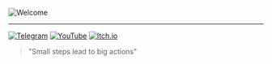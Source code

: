 ![Welcome](https://readme-typing-svg.herokuapp.com/?lines=Welcome+to+my+GitHub!;I+love+game+dev;%F0%9F%91%BD&center=true&width=380&height=45)

---

[![Telegram](https://img.shields.io/badge/-Telegram-0088cc?style=flat-square&logo=telegram)](https://t.me/iddqd_ab)
[![YouTube](https://img.shields.io/badge/-YouTube-red?style=flat-square&logo=youtube)](https://www.youtube.com/@NotUnrealEngineer)
[![Itch.io](https://img.shields.io/badge/-Itch.io-fa5c5c?style=flat-square&logo=itch-io&logoColor=white)](https://pdagames.itch.io)

> "Small steps lead to big actions"
